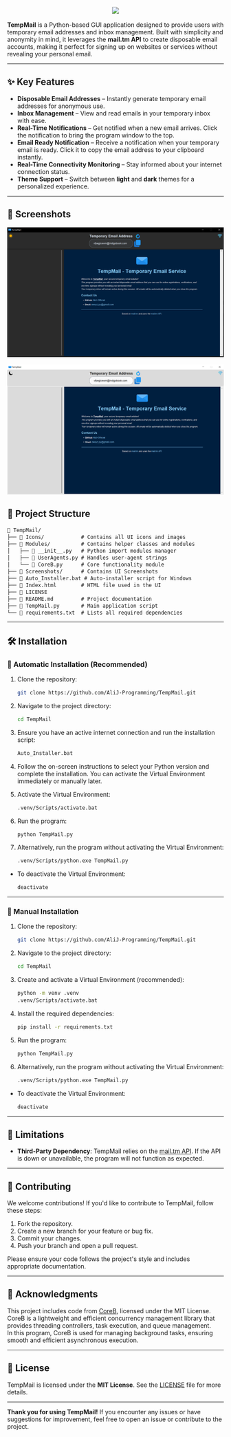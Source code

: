 <p align="center">
  <picture>
    <source media="(prefers-color-scheme: dark)" srcset="./Icons/email.ico">
    <img src="./Icons/email.ico">
  </picture>
</p>

**TempMail** is a Python-based GUI application designed to provide users with temporary email addresses and inbox management. Built with simplicity and anonymity in mind, it leverages the **mail.tm API** to create disposable email accounts, making it perfect for signing up on websites or services without revealing your personal email.

---

## ✨ Key Features

- **Disposable Email Addresses** – Instantly generate temporary email addresses for anonymous use.
- **Inbox Management** – View and read emails in your temporary inbox with ease.
- **Real-Time Notifications** – Get notified when a new email arrives. Click the notification to bring the program window to the top.
- **Email Ready Notification** – Receive a notification when your temporary email is ready. Click it to copy the email address to your clipboard instantly.
- **Real-Time Connectivity Monitoring** – Stay informed about your internet connection status.
- **Theme Support** – Switch between **light** and **dark** themes for a personalized experience.

---
## 📸 Screenshots
![](Screenshots/DarkTheme.PNG)

![](Screenshots/LightTheme.PNG)

## 📂 Project Structure

```
📂 TempMail/
├── 📂 Icons/            # Contains all UI icons and images
├── 📂 Modules/          # Contains helper classes and modules
│   ├── 📄 __init__.py   # Python import modules manager
│   ├── 📄 UserAgents.py # Handles user-agent strings
│   └── 📄 CoreB.py      # Core functionality module
├── 📂 Screenshots/      # Contains UI Screenshots
├── 📄 Auto_Installer.bat # Auto-installer script for Windows
├── 📄 Index.html        # HTML file used in the UI
├── 📄 LICENSE  
├── 📄 README.md         # Project documentation
├── 📄 TempMail.py       # Main application script
└── 📄 requirements.txt  # Lists all required dependencies
```
---
## 🛠️ Installation

### 🔹 Automatic Installation (Recommended)

1. Clone the repository:
   ```bash
   git clone https://github.com/AliJ-Programming/TempMail.git
   ```

2. Navigate to the project directory:
   ```bash
   cd TempMail
   ```

3. Ensure you have an active internet connection and run the installation script:
   ```bash
   Auto_Installer.bat
   ```

4. Follow the on-screen instructions to select your Python version and complete the installation. You can activate the Virtual Environment immediately or manually later.

5. Activate the Virtual Environment:
   ```bash
   .venv/Scripts/activate.bat
   ```

6. Run the program:
   ```bash
   python TempMail.py
   ```

7. Alternatively, run the program without activating the Virtual Environment:
   ```bash
   .venv/Scripts/python.exe TempMail.py
   ```

- To deactivate the Virtual Environment:
   ```bash
   deactivate
   ```

---

### 🔹 Manual Installation

1. Clone the repository:
   ```bash
   git clone https://github.com/AliJ-Programming/TempMail.git
   ```

2. Navigate to the project directory:
   ```bash
   cd TempMail
   ```

3. Create and activate a Virtual Environment (recommended):
   ```bash
   python -m venv .venv
   .venv/Scripts/activate.bat
   ```

4. Install the required dependencies:
   ```bash
   pip install -r requirements.txt
   ```

5. Run the program:
   ```bash
   python TempMail.py
   ```

6. Alternatively, run the program without activating the Virtual Environment:
   ```bash
   .venv/Scripts/python.exe TempMail.py
   ```

- To deactivate the Virtual Environment:
   ```bash
   deactivate
   ```

---

## 🚧 Limitations

- **Third-Party Dependency**: TempMail relies on the [mail.tm API](https://mail.tm). If the API is down or unavailable, the program will not function as expected.

---

## 🤝 Contributing

We welcome contributions! If you'd like to contribute to TempMail, follow these steps:

1. Fork the repository.
2. Create a new branch for your feature or bug fix.
3. Commit your changes.
4. Push your branch and open a pull request.

Please ensure your code follows the project's style and includes appropriate documentation.

---

## 🙏 Acknowledgments

This project includes code from [CoreB](https://github.com/mmji-programming/CoreB.git), licensed under the MIT License.  
CoreB is a lightweight and efficient concurrency management library that provides threading controllers, task execution, and queue management.  
In this program, CoreB is used for managing background tasks, ensuring smooth and efficient asynchronous execution.

---

## 📜 License

TempMail is licensed under the **MIT License**. See the [LICENSE](LICENSE) file for more details.

---

**Thank you for using TempMail!** If you encounter any issues or have suggestions for improvement, feel free to open an issue or contribute to the project.
